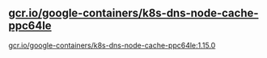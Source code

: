 
[gcr.io/google-containers/k8s-dns-node-cache-ppc64le](https://hub.docker.com/r/anjia0532/google-containers.k8s-dns-node-cache-ppc64le/tags/)
-----


[gcr.io/google-containers/k8s-dns-node-cache-ppc64le:1.15.0](https://hub.docker.com/r/anjia0532/google-containers.k8s-dns-node-cache-ppc64le/tags/)


